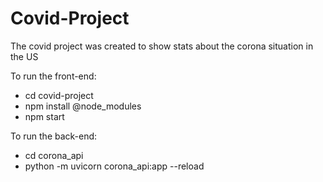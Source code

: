 # Covid-Project
The covid project was created to show stats about the corona situation in the US

To run the front-end:
* cd covid-project
* npm install @node_modules
* npm start

To run the back-end:
* cd corona_api
* python -m uvicorn corona_api:app --reload
